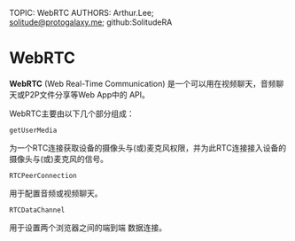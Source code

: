 TOPIC: WebRTC
AUTHORS: Arthur.Lee; solitude@protogalaxy.me; github:SolitudeRA

# WebRTC

**WebRTC** (Web Real-Time Communication) 是一个可以用在视频聊天，音频聊天或P2P文件分享等Web App中的 API。

WebRTC主要由以下几个部分组成：

`getUserMedia`

为一个RTC连接获取设备的摄像头与(或)麦克风权限，并为此RTC连接接入设备的摄像头与(或)麦克风的信号。

`RTCPeerConnection`

用于配置音频或视频聊天。

`RTCDataChannel`

用于设置两个浏览器之间的端到端 数据连接。
